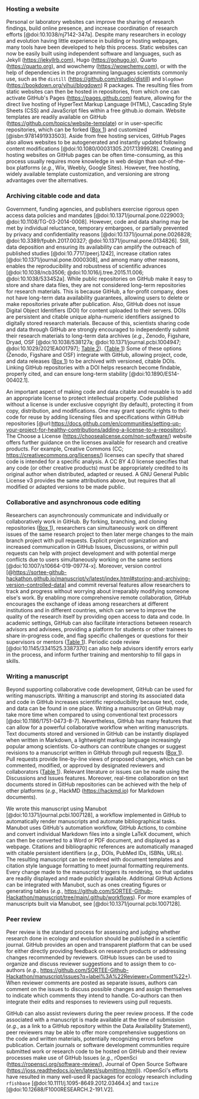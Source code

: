 <!--## GitHub in EcoEvo examples (Part 2)-->

### Hosting a website

<!--*Contributors to this section: Rob Crystal-Ornelas, Emma Hudgins*   -->
Personal or laboratory websites can improve the sharing of research findings, build online presence, and increase coordination of research efforts [@doi:10.1038/nj7142-347a].
Despite many researchers in ecology and evolution having little experience in building or hosting webpages, many tools have been developed to help this process.
Static websites can now be easily built using independent software and languages, such as Jekyll (<https://jekyllrb.com>), Hugo (<https://gohugo.io>), Quarto (<https://quarto.org>), and wowchemy (<https://wowchemy.com>), or with the help of dependencies in the programming languages scientists commonly use, such as the `distill` (<https://github.com/rstudio/distill>) and `blogdown` (<https://bookdown.org/yihui/blogdown>) R packages.
The resulting files from static websites can then be hosted in repositories, from which one can activate GitHub's Pages (<https://pages.github.com>) feature, allowing for the direct live hosting of HyperText Markup Language (HTML), Cascading Style Sheets (CSS) and JavaScript files within a free github.io domain.
Website templates are readily available on GitHub (https://github.com/topics/website-template) or in user-specific repositories, which can be forked ([Box 1](#definitions)) and customized [@isbn:9781491933503].
Aside from free hosting services, GitHub Pages also allows websites to be autogenerated and instantly updated following content modifications [@doi:10.1080/00031305.2017.1399928].
Creating and hosting websites on GitHub pages can be often time-consuming, as this process usually requires more knowledge in web design than out-of-the-box platforms (*e.g.*, Wix, Weebly, Google Sites).
However, free hosting, widely available template customization, and versioning are strong advantages over the alternatives.

### Archiving citable code and data

<!--*Contributors to this section: Rob Crystal-Ornelas, Emma Hudgins, Dylan Gomes, PHPB*-->

Government, funding agencies, and publishers exercise rigorous open access data policies and mandates [@doi:10.1371/journal.pone.0229003; @doi:10.1108/TG-03-2014-0008].
However, code and data sharing may be met by individual reluctance, temporary embargoes, or partially prevented by privacy and confidentiality reasons [@doi:10.1371/journal.pone.0026828; @doi:10.3389/fpubh.2017.00327; @doi:10.1371/journal.pone.0134826].
Still, data deposition and ensuring its availability can amplify the outreach of published studies [@doi:10.7717/peerj.1242], increase citation rates [@doi:10.1371/journal.pone.0000308], and among many other reasons, enables the reproducibility and robustness of scientific advances [@doi:10.1038/ncb3506; @doi:10.1016/j.tree.2015.11.006; @doi:10.1038/533452a].
While public repositories on GitHub make it easy to store and share data files, they are not considered long-term repositories for research materials.
This is because GitHub, a for-profit company, does not have long-term data availability guarantees, allowing users to delete or make repositories private after publication.
Also, GitHub does not issue Digital Object Identifiers (DOI) for content uploaded to their servers.
DOIs are persistent and citable unique alpha-numeric identifiers assigned to digitally stored research materials.
Because of this, scientists sharing code and data through GitHub are strongly encouraged to independently submit their research materials to long-term data archives (_e.g._, Zenodo, Figshare, Dryad, OSF [@doi:10.1038/538127a; @doi:10.1371/journal.pcbi.1004947; @doi:10.1029/2021EA001797]; [Table 2](#tbl:compare)). ([Table 1](#tbl:roles))
Some of these options (Zenodo, Figshare and OSF) integrate with GitHub, allowing project, code, and data releases ([Box 1](#definitions)) to be archived with versioned, citable DOIs.
Linking GitHub repositories with a DOI helps research become findable, properly cited, and can ensure long-term stability [@doi:10.1890/ES14-00402.1].

An important aspect of making code and data citable and reusable is to add an appropriate license to protect intellectual property.
Code published without a license is under exclusive copyright (by default), protecting it from copy, distribution, and modifications.
One may grant specific rights to their code for reuse by adding licensing files and specifications within GitHub repositories [@url:https://docs.github.com/en/communities/setting-up-your-project-for-healthy-contributions/adding-a-license-to-a-repository].
The Choose a License (<https://choosealicense.com/non-software/>) website offers further guidance on the licenses available for research and creative products.
For example, Creative Commons (CC; <https://creativecommons.org/licenses/>) licenses can specify that shared code is intended for a specific analysis.
A CC BY 4.0 license specifies that any code (or other creative products) must be appropriately credited to its original author when distributed, adapted or reused.
A GNU General Public License v3 provides the same attributions above, but requires that all modified or adapted versions to be made public.

### Collaborative and asynchronous code editing

<!--*Contributors to this section: Kaitlyn Gaynor, Rob Crystal-Ornelas, Ali, Allison Binley*-->

Researchers can asynchronously communicate and individually or collaboratively work in GitHub.
By forking, branching, and cloning repositories ([Box 1](#definitions)), researchers can simultaneously work on different issues of the same research project to then later merge changes to the main branch project with pull requests.
Explicit project organization and increased communication in GitHub Issues, Discussions, or within pull requests can help with project development and with potential merge conflicts due to users simultaneously working on the same sections [@doi:10.1007/s10664-019-09774-x].
Moreover, version control [@https://sortee-github-hackathon.github.io/manuscript/v/latest/index.html#storing-and-archiving-version-controlled-data] and commit reversal features allow researchers to track and progress without worrying about irreparably modifying someone else's work.
By enabling more comprehensive remote collaboration, GitHub encourages the exchange of ideas among researchers at different institutions and in different countries, which can serve to improve the quality of the research itself by providing open access to data and code.
In academic settings, GitHub can also facilitate interactions between research advisors and advisees, providing a platform for students or other trainees to share in-progress code, and flag specific challenges or questions for their supervisors or mentors ([Table 1](#tbl:roles)).
Periodic code review [@doi:10.1145/3341525.3387370] can also help advisors identify errors early in the process, and inform further training and mentorship to fill gaps in skills.

### Writing a manuscript

<!--*contributors to this section:* Emma J. Hudgins-->

Beyond supporting collaborative code development, GitHub can be used for writing manuscripts. 
Writing a manuscript and storing its associated data and code in GitHub increases scientific reproducibility because text, code, and data can be found in one place.
Writing a manuscript on GitHub may take more time when compared to using conventional text processors [@doi:10.1186/1751-0473-8-7].
Nevertheless, GitHub has many features that can allow for a powerful collaborative workflow when writing manuscripts.
Text documents stored and versioned in GitHub can be instantly displayed when written in Markdown, a lightweight markup language increasingly popular among scientists.
Co-authors can contribute changes or suggest revisions to a manuscript written in GitHub through pull requests ([Box 1](#definitions)).
Pull requests provide line-by-line views of proposed changes, which can be commented, modified, or approved by designated reviewers and collaborators ([Table 1](#tbl:roles)).
Relevant literature or issues can be made using the Discussions and Issues features.
Moreover, real-time collaboration on text documents stored in GitHub repositories can be achieved with the help of other platforms (_e.g._, HackMD (<https://hackmd.io>) for Markdown documents).

We wrote this manuscript using Manubot [@doi:10.1371/journal.pcbi.1007128], a workflow implemented in GitHub to  automatically render manuscripts and automate bibliographical tasks.
Manubot uses GitHub's automation workflow, GitHub Actions, to combine and convert individual Markdown files into a single LaTeX document, which can then be converted to a Word or PDF document, and displayed as a webpage.
Citations and bibliographic references are automatically managed with citable persistent identifiers (_e.g._, DOIs, PubMed IDs, ISBNs, URLs).
The resulting manuscript can be rendered with document templates and citation style language formatting to meet journal formatting requirements.
Every change made to the manuscript triggers its rendering, so that updates are readily displayed and made publicly available.
Additional GitHub Actions can be integrated with Manubot, such as ones creating figures or generating tables (_e.g._, <https://github.com/SORTEE-Github-Hackathon/manuscript/tree/main/.github/workflows>).
For more examples of manuscripts built via Manubot, see [@doi:10.1371/journal.pcbi.1007128].

### Peer review

<!--*contributors to this section:* Eric R. Scott-->

Peer review is the standard process for assessing and judging whether research done in ecology and evolution should be published in a scientific journal.
GitHub provides an open and transparent platform that can be used for either directly providing feedback on research products or addressing changes recommended by reviewers.
GitHub Issues can be used to organize and discuss reviewer suggestions and to assign them to co-authors (_e.g._, <https://github.com/SORTEE-Github-Hackathon/manuscript/issues?q=label%3A%22Reviewer+Comment%22+>).
When reviewer comments are posted as separate issues, authors can comment on the issues to discuss possible changes and assign themselves to indicate which comments they intend to handle.
Co-authors can then integrate their edits and responses to reviewers using pull requests.

GitHub can also assist reviewers during the peer review process.
If the code associated with a manuscript is made available at the time of submission (_e.g._, as a link to a GitHub repository within the Data Availability Statement), peer reviewers may be able to offer more comprehensive suggestions on the code and written materials, potentially recognizing errors before publication.
Certain journals or software development communities require submitted work or research code to be hosted on GitHub and their review processes make use of GitHub Issues (_e.g._, rOpenSci (<https://ropensci.org/software-review/>), Journal of Open Source Software (<https://joss.readthedocs.io/en/latest/submitting.html>)).
rOpenSci's efforts have resulted in many well-used R packages for ecology research including `rfishbase` [@doi:10.1111/j.1095-8649.2012.03464.x] and `taxize` [@doi:10.12688/F1000RESEARCH.2-191.V2].